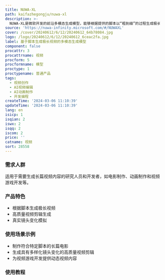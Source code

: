 ```yaml
---
title: NUWA-XL
path: kaifazhegongju/nuwa-xl
description: >-
  NUWA-XL是微软开发的前沿多模态生成模型，能够根据提供的脚本以“粗到细”的过程生成极长视频。该模型能够产生高质量、多样化且有趣的视频剪辑，并具有真实的镜头变化。
source: 'https://nuwa-infinity.microsoft.com/#/NUWAXL'
cover: /cover/20240612/6/12/20240612_64b78084.jpg
logo: /logo/20240612/6/12/20240612_6ceac2fa.jpg
label: 基于脚本生成极长视频的多模态生成模型
component: false
procattr: 3
procattrname: 视频
procform: 5
procformname: 模型
proctype: 1
proctypename: 普通产品
tags:
  - 视频创作
  - AI视频编辑
  - AI动画制作
  - 开发编程
createTime: '2024-03-06 11:10:39'
updateTime: '2024-03-06 11:10:39'
lang: en
isicp: 1
isqian: 2
iswx: 2
isqq: 2
iscom: 2
price: ''
catname: 视频
sort: 28558
---
```




### 需求人群
适用于需要生成长篇视频内容的研究人员和开发者，如电影制作、动画制作和视频游戏开发等。

### 产品特色
- 根据脚本生成极长视频
- 高质量视频剪辑生成
- 真实镜头变化模拟

### 使用场景示例
- 制作符合特定脚本的长篇电影
- 生成具有多样化镜头变化的高质量视频剪辑
- 为视频游戏开发提供动态视频内容

### 使用教程


  
